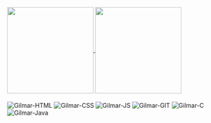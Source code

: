 

<a href="https://github.com/Arqgilmar/github-readme-stats">
  <img height=200 align="center" src="https://github-readme-stats.vercel.app/api?username=Arqgilmar&theme=dark" />
</a>
<a href="https://github.com/Arqgilmar/convoychat">
  <img height=200 align="center" src="https://github-readme-stats.vercel.app/api/top-langs?username=Arqgilmar&layout=compact&langs_count=8&card_width=320&theme=dark" />
</a>


<div style="display: inline_block" ><br>
  <img align="center" alt="Gilmar-HTML" src="https://cdn.jsdelivr.net/gh/devicons/devicon/icons/html5/html5-original-wordmark.svg" />
  <img align="center" alt="Gilmar-CSS" src="https://cdn.jsdelivr.net/gh/devicons/devicon/icons/css3/css3-original-wordmark.svg" />
  <img align="center" alt="Gilmar-JS" src="https://cdn.jsdelivr.net/gh/devicons/devicon/icons/javascript/javascript-original.svg" />
  <img align="center" alt="Gilmar-GIT" src="https://cdn.jsdelivr.net/gh/devicons/devicon/icons/git/git-original-wordmark.svg" />
  <img align="center" alt="Gilmar-C" src="https://cdn.jsdelivr.net/gh/devicons/devicon/icons/c/c-original.svg" />
  <img align="center" alt="Gilmar-Java" src="https://cdn.jsdelivr.net/gh/devicons/devicon/icons/java/java-original-wordmark.svg" />
</div>      
